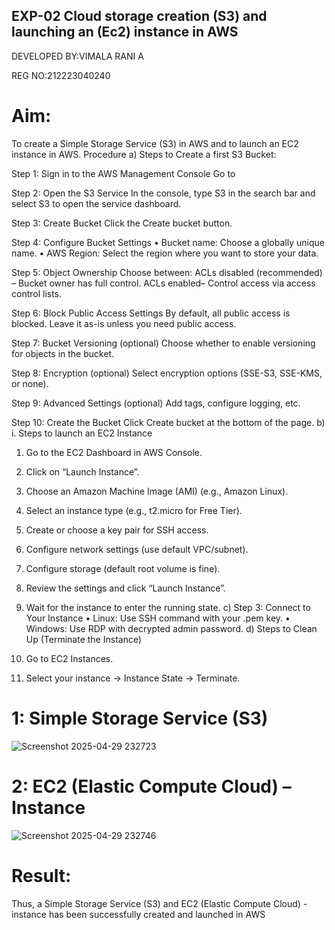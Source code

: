  ## EXP-02 Cloud storage creation (S3) and launching an (Ec2) instance in AWS
 
 DEVELOPED BY:VIMALA RANI A
 
 REG NO:212223040240
 # Aim:
 To create a Simple Storage Service (S3) in AWS and to launch an EC2 instance in AWS. Procedure a)
 Steps to Create a first S3 Bucket:
 
 Step 1: Sign in to the AWS Management Console Go
 to 

 Step 2: Open the S3 Service In the console, type S3 in the search bar and select S3 to open the
 service dashboard.
 
 Step 3: Create Bucket Click the Create bucket button.
 
 Step 4: Configure Bucket Settings • Bucket name: Choose a globally unique name. • AWS Region:
 Select the region where you want to store your data.
 
 Step 5: Object Ownership
 Choose between:  ACLs disabled (recommended) – Bucket owner has full control.  ACLs enabled– Control access via access control lists.
 
 Step 6: Block Public Access Settings By default, all public access is blocked. Leave it as-is unless you
 need public access.
 
 Step 7: Bucket Versioning (optional) Choose whether to enable versioning for objects in the bucket.
 
 Step 8: Encryption (optional) Select encryption options (SSE-S3, SSE-KMS, or none).
 
 Step 9: Advanced Settings (optional) Add tags, configure logging, etc.
 
 Step 10: Create the Bucket Click Create bucket at the bottom of the page.
 b) i. Steps to launch an EC2 Instance
 1. Go to the EC2 Dashboard in AWS Console.
 2. Click on “Launch Instance”.
 3. Choose an Amazon Machine Image (AMI) (e.g., Amazon Linux).
 4. Select an instance type (e.g., t2.micro for Free Tier).
 5. Create or choose a key pair for SSH access.
 6. Configure network settings (use default VPC/subnet).
 
 7. Configure storage (default root volume is fine).
 8. Review the settings and click “Launch Instance”.
 9. Wait for the instance to enter the running state.
 c) Step 3: Connect to Your Instance • Linux: Use SSH command with your .pem key. • Windows: Use
 RDP with decrypted admin password.
 d) Steps to Clean Up (Terminate the Instance)
 1. Go to EC2 Instances.
 2. Select your instance → Instance State → Terminate.


# 1: Simple Storage Service (S3) 
![Screenshot 2025-04-29 232723](https://github.com/user-attachments/assets/eed372b6-4619-48c0-ac46-d1b3fd221981)

 # 2: EC2 (Elastic Compute Cloud) – Instance 
 ![Screenshot 2025-04-29 232746](https://github.com/user-attachments/assets/36c1707f-90ca-4ff4-9945-f6779d4f95f8)

# Result:
 Thus, a Simple Storage Service (S3) and EC2 (Elastic Compute Cloud) - instance has been
 successfully created and launched in AWS
